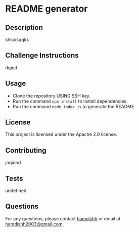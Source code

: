 # README generator

 ## Description
  shsiosqqks

## Challenge Instructions
dqiqd

## Usage
- Clone the repository USING SSH key.
- Run the command `npm install` to install dependencies.
- Run the command `node index.js` to generate the README 

## License
This project is licensed under the Apache 2.0 license.

## Contributing
jnqidnd

## Tests
undefined

## Questions
For any questions, please contact [hamdishh](https://github.com/hamdishh) or email at hamdishh2003@gmail.com.

